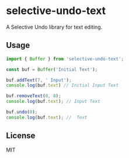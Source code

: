 # selective-undo-text

A Selective Undo library for text editing.

## Usage

```js
import { Buffer } from 'selective-undo-text';

const buf = Buffer('Initial Text');

buf.addText(7, ' Input');
console.log(buf.text) // Initial Input Text

buf.removeText(0, 8);
console.log(buf.text); // Input Text

buf.undo(0);
console.log(buf.text); //  Text
```

## License

MIT
